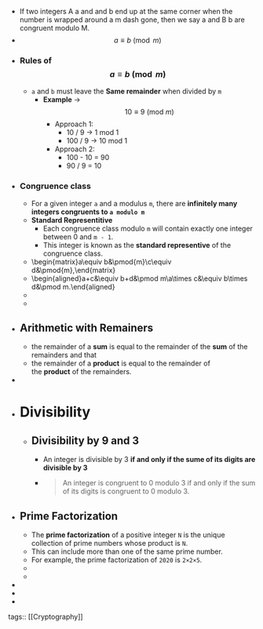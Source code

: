 - If two integers A a and and b end up at the same corner when the number is wrapped around a m dash gone, then we say a and B b are congruent modulo M.
- $$a \equiv b \pmod{m}$$
- ### Rules of $$a \equiv b \pmod{m}$$
	- `a` and `b` must leave the **Same remainder** when divided by `m`
		- **Example** -> $$10 \equiv 9 \: (\text{mod } m)$$
			- Approach 1:
				- 10 / 9 -> 1 mod 1
				- 100 / 9 -> 10 mod 1
			- Approach 2:
				- 100 - 10 = 90
				- 90 / 9 = 10
- ### Congruence class
	- For a given integer `a` and a modulus `m`, there are **infinitely many integers congruents to `a modulo m`**
	- **Standard Representitive**
		- Each congruence class modulo `m` will contain exactly one integer between 0 and `m - 1`.
		- This integer is known as the **standard representive** of the congruence class.
	- \begin{matrix}a\equiv b&\pmod{m}\\c\equiv d&\pmod{m},\end{matrix}
	- \begin{aligned}a+c&\equiv b+d&\pmod m\\a\times c&\equiv b\times d&\pmod m.\end{aligned}
	-
	-
- ## Arithmetic with Remainers
	- the remainder of a **sum** is equal to the remainder of the **sum** of the remainders and that
	- the remainder of a **product** is equal to the remainder of the **product** of the remainders.
-
- # Divisibility
	- ## Divisibility by 9 and 3
		- An integer is divisible by 3 **if and only if the sume of its digits are divisible by 3**
		- > An integer is congruent to 0 modulo 3 if and only if the sum of its digits is congruent to 0 modulo 3.
- ## Prime Factorization
	- The **prime factorization** of a positive integer `N` is the unique collection of prime numbers whose product is `N`.
	- This can include more than one of the same prime number.
	- For example, the prime factorization of `2020` is `2×2×5`.
	-
	-
-
-
-
tags:: [[Cryptography]]
